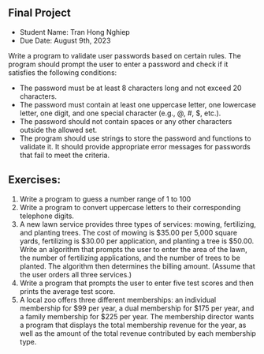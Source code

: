 ## Final Project
* Student Name: Tran Hong Nghiep
* Due Date: August 9th, 2023

Write a program to validate user passwords based on certain rules. The program should prompt the user to enter a password and check if it satisfies the following conditions:
* The password must be at least 8 characters long and not exceed 20 characters.
* The password must contain at least one uppercase letter, one lowercase letter, one digit, and one special character (e.g., @, #, $, etc.).
* The password should not contain spaces or any other characters outside the allowed set.
* The program should use strings to store the password and functions to validate it. It should provide appropriate error messages for passwords that fail to meet the criteria.

## Exercises:
1. Write a program to guess a number range of 1 to 100
2. Write a program to convert uppercase letters to their corresponding telephone digits.
3. A new lawn service provides three types of services: mowing, fertilizing, and planting trees. The cost of mowing is $35.00 per 5,000 square yards, fertilizing is $30.00 per application, and planting a tree is $50.00. Write an algorithm that prompts the user to enter the area of the lawn, the number of fertilizing applications, and the number of trees to be planted. The algorithm then determines the billing amount. (Assume that the user orders all three services.)
4. Write a program that prompts the user to enter five test scores and then prints the average test score.
5. A local zoo offers three different memberships: an individual membership for $99 per year, a dual membership for $175 per year, and a family membership for $225 per year. The membership director wants a program that displays the total membership revenue for the year, as well as the amount of the total revenue contributed by each membership type.
